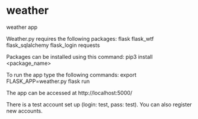 # weather
weather app

Weather.py requires the following packages:
flask
flask_wtf
flask_sqlalchemy
flask_login
requests

Packages can be installed using this command:
pip3 install <package_name>

To run the app type the following commands:
export FLASK_APP=weather.py
flask run

The app can be accessed at http://localhost:5000/

There is a test account set up (login: test, pass: test).  You can also register new accounts.